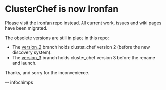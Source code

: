 # ClusterChef is now Ironfan

Please visit the [ironfan repo](https://github.com/infochimps-labs/ironfan) instead. All current work, issues and wiki pages have been migrated.

The obsolete versions are still in place in this repo:

* The [version_2](https://github.com/infochimps/cluster_chef/tree/version_2) branch holds cluster_chef version 2 (before the new discovery system).
* The [version_3](https://github.com/infochimps/cluster_chef/tree/version_3) branch holds cluster_chef version 3 before the rename and launch.

Thanks, and sorry for the inconvenience.

-- infochimps

